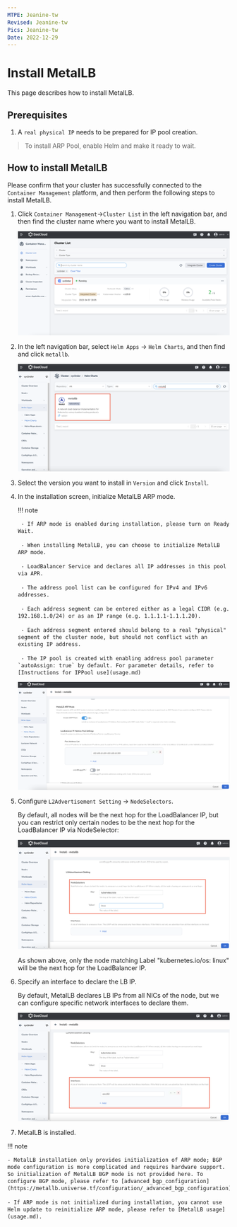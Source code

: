 ```yaml
---
MTPE: Jeanine-tw
Revised: Jeanine-tw
Pics: Jeanine-tw
Date: 2022-12-29
---
```


# Install MetalLB

This page describes how to install MetalLB.

## Prerequisites

1. A `real physical IP` needs to be prepared for IP pool creation.

> To install ARP Pool, enable Helm and make it ready to wait.

## How to install MetalLB

Please confirm that your cluster has successfully connected to the `Container Management` platform, and then perform the following steps to install MetalLB.

1. Click `Container Management`->`Cluster List` in the left navigation bar, and then find the cluster name where you want to install MetalLB.

    ![metallb_cluster](../../images/metallb-install-1.png)

2. In the left navigation bar, select `Helm Apps` -> `Helm Charts`, and then find and click `metallb`.

    ![metallb_repo](../../images/metallb-install-2.png)

3. Select the version you want to install in `Version` and click `Install`.


4. In the installation screen, initialize MetalLB ARP mode.

    !!! note

        - If ARP mode is enabled during installation, please turn on Ready Wait.

        - When installing MetalLB, you can choose to initialize MetalLB ARP mode.

        - LoadBalancer Service and declares all IP addresses in this pool via APR.

        - The address pool list can be configured for IPv4 and IPv6 addresses.

        - Each address segment can be entered either as a legal CIDR (e.g. 192.168.1.0/24) or as an IP range (e.g. 1.1.1.1-1.1.1.20).

        - Each address segment entered should belong to a real "physical" segment of the cluster node, but should not conflict with an existing IP address.
        
        - The IP pool is created with enabling address pool parameter `autoAssign: true` by default. For parameter details, refer to [Instructions for IPPool use](usage.md)

    ![metallb_ippool](../../images/metallb-install-3.png)

5. Configure `L2Advertisement Setting` -> `NodeSelectors`.

    By default, all nodes will be the next hop for the LoadBalancer IP, but you can restrict only certain nodes to be the next hop for the LoadBalancer IP via NodeSelector:

    ![node_list](../../images/metallb-install-4.png)

    As shown above, only the node matching Label "kubernetes.io/os: linux" will be the next hop for the LoadBalancer IP.

6. Specify an interface to declare the LB IP.

    By default, MetalLB declares LB IPs from all NICs of the node, but we can configure specific network interfaces to declare them.

    ![metallb-interface](../../images/metallb-install-5.png)

7. MetalLB is installed.

!!! note

    - MetalLB installation only provides initialization of ARP mode; BGP mode configuration is more complicated and requires hardware support. So initialization of MetalLB BGP mode is not provided here. To configure BGP mode, please refer to [advanced_bgp_configuration](https://metallb.universe.tf/configuration/_advanced_bgp_configuration).

    - If ARP mode is not initialized during installation, you cannot use Helm update to reinitialize ARP mode, please refer to [MetalLB usage](usage.md).
